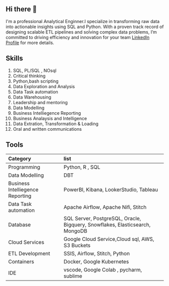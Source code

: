 ## Hi there 👋



I'm a professional Analytical Enginner.I specialize in transforming raw data into actionable insights using SQL and Python. With a proven track record of designing scalable ETL pipelines and solving complex data problems, I’m committed to driving efficiency and innovation for your team [LinkedIn Profile](https://www.linkedin.com/in/dorisonuorji/) for more details.

## Skills

1. SQL, PL/SQL , NOsql
2. Critical thinking
3. Python,bash scripting
4. Data Exploration and Analysis
5. Data Task automation
6. Data Warehousing 
7. Leadership and mentoring
8. Data Modelling
9. Business Intelliegence Reporting
10. Business Analaysis and Intelligence
11. Data Extration, Transformation & Loading
12. Oral and written communications

## Tools

| Category | list | 
| :------ |:---|
|Programming| Python, R , SQL|
|Data Modelling     |DBT    |
|Business Intelliegence Reporting| PowerBI, Kibana, LookerStudio, Tableau|
| Data Task automation| Apache Airflow, Apache Nifi, Stitch
|Database| SQL Server, PostgreSQL, Oracle, Bigquery, Snowflakes, Elasticsearch, MongoDB|
|Cloud Services|Google Cloud Service,Cloud sql, AWS, S3 Buckets|
|ETL Development| SSIS, Airflow, Stitch, Python |
|Containers | Docker, Google Kubernetes |
|IDE | vscode, Google Colab , pycharm, sublime|

